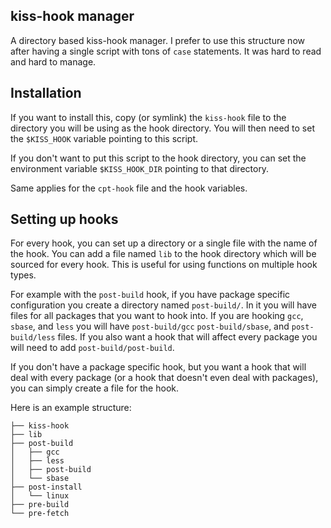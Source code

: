 kiss-hook manager
-----------------

A directory based kiss-hook manager. I prefer to use this structure now after
having a single script with tons of `case` statements. It was hard to read and
hard to manage.


Installation
------------

If you want to install this, copy (or symlink) the `kiss-hook` file to the
directory you will be using as the hook directory. You will then need to
set the `$KISS_HOOK` variable pointing to this script.

If you don't want to put this script to the hook directory, you can set the
environment variable `$KISS_HOOK_DIR` pointing to that directory.

Same applies for the `cpt-hook` file and the hook variables.


Setting up hooks
----------------

For every hook, you can set up a directory or a single file with the name of the
hook. You can add a file named `lib` to the hook directory which will be sourced
for every hook. This is useful for using functions on multiple hook types.

For example with the `post-build` hook, if you have package specific
configuration you create a directory named `post-build/`. In it you will have
files for all packages that you want to hook into. If you are hooking `gcc`,
`sbase`, and `less` you will have `post-build/gcc` `post-build/sbase`, and
`post-build/less` files. If you also want a hook that will affect every package
you will need to add `post-build/post-build`.

If you don't have a package specific hook, but you want a hook that will deal
with every package (or a hook that doesn't even deal with packages), you can
simply create a file for the hook.

Here is an example structure:


    ├── kiss-hook
    ├── lib
    ├── post-build
    │   ├── gcc
    │   ├── less
    │   ├── post-build
    │   └── sbase
    ├── post-install
    │   └── linux
    ├── pre-build
    └── pre-fetch
